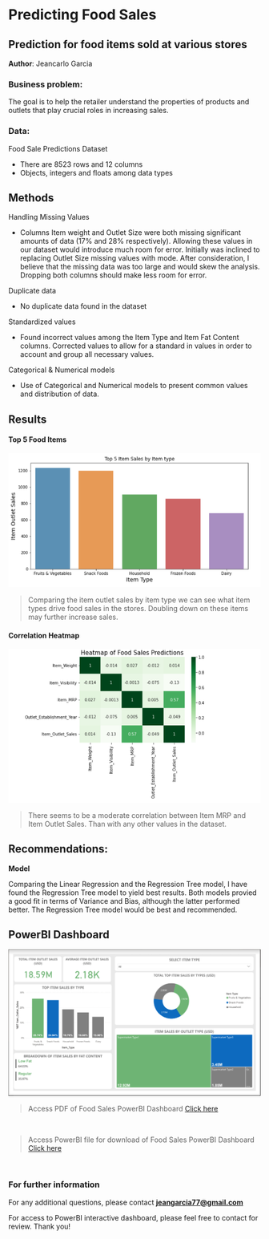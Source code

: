 # Predicting Food Sales
## Prediction for food items sold at various stores 

**Author**: Jeancarlo Garcia

### Business problem:

The goal is to help the retailer understand the properties of products and outlets that play crucial roles in increasing sales.


### Data:
Food Sale Predictions Dataset

- There are 8523 rows and 12 columns
- Objects, integers and floats among data types


## Methods
Handling Missing Values

- Columns Item weight and Outlet Size were both missing significant amounts of data (17% and 28% respectively). Allowing these values in our dataset would introduce much room for error. Initially was inclined to replacing Outlet Size missing values with mode. After consideration, I believe that the missing data was too large and would skew the analysis. Dropping both columns should make less room for error.

Duplicate data

- No duplicate data found in the dataset

Standardized values 

- Found incorrect values among the Item Type and Item Fat Content columns. Corrected values to allow for a standard in values in order to account and group all necessary values.

Categorical & Numerical models

- Use of Categorical and Numerical models to present common values and distribution of data.

## Results

#### Top 5 Food Items
![Top 5 Food Items image](Top5_Food_Items_Project1.PNG)

> Comparing the item outlet sales by item type we can see what item types drive food sales in the stores. Doubling down on these items may further increase sales.

#### Correlation Heatmap
![Heatmap Correlation image](Food_Sales_Heatmap.PNG)

> There seems to be a moderate correlation between Item MRP and Item Outlet Sales. Than with any other values in the dataset.

## Recommendations:

**Model**

Comparing the Linear Regression and the Regression Tree model, I have found the Regression Tree model to yield best results. Both models provied a good fit in terms of Variance and Bias, although the latter performed better. The Regression Tree model would be best and recommended.

## PowerBI Dashboard


![Food Sales PowerBI Dashboard](food_sales_dashboard.PNG)
> Access PDF of Food Sales PowerBI Dashboard <a href="food_sales_dashboard.pdf" target="_blank">Click here</a>
<br>

> Access PowerBI file for download of Food Sales PowerBI Dashboard <a href="food_sales_dashboard.pbix" target="_blank">Click here</a>

<br>

### For further information


For any additional questions, please contact **jeangarcia77@gmail.com**

For access to PowerBI interactive dashboard, please feel free to contact for review. Thank you!

